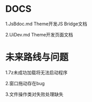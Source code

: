 # DOCS
1.JsBdoc.md  Theme开发JS Bridge文档

2.UiDev.md   Theme开发页面文档

# 未来路线与问题
1.7z未成功加载将无法启动程序

2.窗口拖动存在bug

3.文件操作类对失败处理缺失
